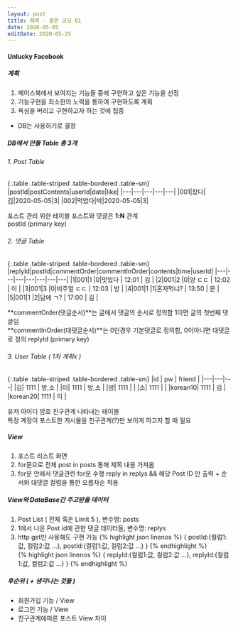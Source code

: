 ```yaml
---
layout: post
title: 페북 - 클론 코딩 01 
date: 2020-05-05
editDate: 2020-05-25
---
```


#### Unlucky Facebook


##### 계획

1. 페이스북에서 보여지는 기능들 중에 구현하고 싶은 기능을 선정
2. 기능구현을 최소한의 노력을 통하여 구현하도록 계획
3. 욕심을 버리고 구현하고자 하는 것에 집중
 + DB는 사용하기로 결정

##### DB에서 만들 Table 총 3개

###### 1. Post Table

{:.table .table-striped .table-bordered .table-sm}
|postId|postContents|userId|date|like|
|---|---|---|---|---|
|001|잤다|김|2020-05-05|3|
|002|먹었다|박|2020-05-05|3|

포스트 관리 위한 테이블
포스트와 댓글은 **1:N** 관계  
postId (primary key)

###### 2. 댓글 Table

{:.table .table-striped .table-bordered .table-sm}
|replyId|postId|commentOrder|commentInOrder|contents|time|userId|
|---|---|---|---|---|---|---|
|1|001|1 |0|맛있다      | 12:01 | 김 |
|2|001|2 |0|양 ㄷㄷ     | 12:02 | 이 |
|3|001|3 |0|비주얼 ㄷㄷ | 12:03 | 방 |
|4|001|1 |1|혼자먹냐?   | 13:50 | 문 |
|5|001|1 |2|담에 ㄱ?    | 17:00 | 김 |

**commentOrder(댓글순서)**는 글에서 댓글의 순서로 정의함 1이면 글의 첫번째 댓글임  
**commentInOrder(대댓글순서)**는 0인경우 기본댓글로 정의함, 0이아니면 대댓글로 정의 
replyId (primary key)

###### 3. User Table ( 1차 계획x )

{:.table .table-striped .table-bordered .table-sm}
|id | pw | friend |
|---|---|---|
|김| 1111 | 방,소 |
|이| 1111 | 방,소 |
|방| 1111 | |
|소| 1111 | |
|korean10| 1111 | 김 |
|korean20| 1111 | 이 |

유저 아이디 암호 친구관계 나타내는 테이블  
특정 계정이 포스트한 게시물을 친구관계(?)만 보이게 하고자 할 때 필요


##### View
1. 포스트 리스트 화면
2. for문으로 전체 post in posts 통해 제목 내용 가져옴
3. for문 안에서 댓글관련 for문 수행 reply in replys && 해당 Post ID 만 출력 + 순서와 대댓글 컬럼을 통한 오름차순 적용  

##### View와 DataBase간 주고받을 데이터
1. Post List ( 전체 혹은 Limit 5 ), 변수명: posts 
2. 1에서 나온 Post id에 관한 댓글 데이터들, 변수명: replys
3. http get만 사용해도 구현 가능
{% highlight json linenos %}
    {
        postId:{컬럼1:값, 컬럼2:값 ...}, 
        postId:{컬럼1:값, 컬럼2:값 ...}
    }
{% endhighlight %}  
{% highlight json linenos %}
    {
        replyId:{컬럼1:값, 컬럼2:값 ...},
        replyId:{컬럼1:값, 컬럼2:값 ...}
    }
{% endhighlight %} 

##### 후순위 ( + 생각나는 것들 )
  * 회원가입 기능 / View
  * 로그인 기능 / View
  * 친구관계에따른 포스트 View 차이
